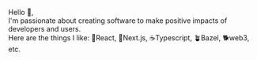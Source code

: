 Hello 👋,  
I'm passionate about creating software to make positive impacts of developers and users.  
Here are the things I like: 🎸React, 📸Next.js, ☕Typescript, 🪴Bazel, 🐕web3, etc.  
  
<!-- Launched products include: 
1. [Robinhood 24/7 phone support](https://blog.robinhood.com/news/2021/10/5/introducing-247-phone-support)
1. [Airbnb Plus](https://www.airbnb.com/plus)
1. [Clari Pulse](https://www.clari.com/products/sales-forecasting/) -->
